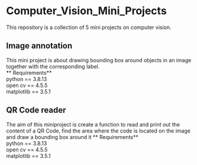 # Computer_Vision_Mini_Projects  
This repository is a collection of 5 mini projects on computer vision.

## Image annotation
This mini project is about drawing bounding box around objects in an image together with the corresponding label.  
** Requirements**  
python == 3.8.13  
open cv == 4.5.5  
matplotlib == 3.5.1

## QR Code reader
The aim of this miniproject is create a function to read and print out the content of a QR Code, find the area where the code is located on the image and draw a bounding box around it
** Requirements**  
python == 3.8.13  
open cv == 4.5.5  
matplotlib == 3.5.1




 
